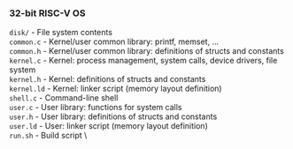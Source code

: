 ### 32-bit RISC-V OS

`disk/`     - File system contents \
`common.c`  - Kernel/user common library: printf, memset, ... \
`common.h`  - Kernel/user common library: definitions of structs and constants \
`kernel.c`  - Kernel: process management, system calls, device drivers, file system \
`kernel.h`  - Kernel: definitions of structs and constants \
`kernel.ld` - Kernel: linker script (memory layout definition) \
`shell.c`   - Command-line shell \
`user.c`    - User library: functions for system calls \
`user.h`    - User library: definitions of structs and constants \
`user.ld`   - User: linker script (memory layout definition) \
`run.sh`    - Build script \
